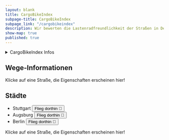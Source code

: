 ```yaml
---
layout: blank
title: CargoBikeIndex
subpage-title: CargoBikeIndex
subpage_link: "/cargobikeindex"
description: Wir bewerten die Lastenradfreundlichkeit der Straßen in Deutschland.
show-map: true
published: true
---
```


<div class="map-container">
    <div id="object_info_wrapper">
        <details>
            <summary class="roboto big">CargoBikeIndex Infos</summary>
            <p>Der Index berechnet sich aus den Werten zur Straßenqualität und Barrieren. Er reicht von 0 - für Lastenräder nicht passierbar, bis 5 - optimale Bedingungen für Lastenräder.</p>
        </details>
        <h2 class="roboto big">Wege-Informationen</h2>
        <div id="object_info" class="roboto">Klicke auf eine Straße, die Eigenschaften erscheinen hier!</div>
        <div id="city_list">
            <h2 class="roboto big">Städte</h2>
            <ul class="roboto">
                <li>Stuttgart <button class="button small secondary" onclick="fly('Stuttgart')">Flieg dorthin &#128640;</button></li>
                <li>Augsburg <button class="button small secondary" onclick="fly('Augsburg')">Flieg dorthin &#128640;</button></li>
                <li>Berlin <button class="button small secondary" onclick="fly('Berlin')">Flieg dorthin &#128640;</button></li>
            </ul>
        </div>
    </div>
    <div id="object_info_mobile_wrapper">
        <div id="object_info_mobile" class="roboto">Klicke auf eine Straße, die Eigenschaften erscheinen hier!</div>
    </div>
    <div id="map"></div>
</div>
<script>
	mapboxgl.accessToken = 'pk.eyJ1IjoiaGVucmk5NyIsImEiOiJ1bElfcS1rIn0.6kD_Z9ML35sB-N9XF-pQlQ';
    var map = new mapboxgl.Map({
        container: 'map',
        style: 'mapbox://styles/henri97/ckm8eucf25b6i17nw08qg8wsz',
        center: [9.1783, 48.7761],
        zoom: 13.2,
        hash: true
    });
    let nav = new mapboxgl.NavigationControl();
    map.addControl(nav, 'top-right');
    let cbi_layer_id= "cbi-standard"
    const attributes_description_mapping = {
        "car_traffic": "Autoverkehrs",
        "cbi": "CargoBikeIndex",
        "cbindex_cycleways": "CBI Radweg",
        "cbi_sq": "Straßenqualitäts-Index",
        "cbindex_surface": "CBI Straßenoberfläche",
        "cbi_b": "Barriere-Index",
        "label_sq": "Wegeart",
        "label_b": "Barriere-Art",
        "maxspeed": "Höchstgeschwindigkeit",
        "name": "Straßenname",
        "osm_id": "OpenStreetMap ID",
        "surface_combined":
        "Straßenoberfläche Gemeinsam",
        "dismount_necessary": "Absteigen notwendig",
        "min_maxwidth": "Maximal mögliche Breite",
        "pedestrian_traffic": "Fußverkehrsfaktor",
        "segregated": "Getrennter Fuß-/Radweg",
        "smoothness_combined": "Straßenoberfläche gemeinsam",
        "cycleway_combined": "Radweg kombiniert",
        "cycleway_width_combined": "Radwegsbreite",
        "cycleway_oneway_combined": "???"
    }
    map.on('load', function () {
        map.on('click', function (e) {
            var features = map.queryRenderedFeatures(e.point, {layers: [cbi_layer_id]});
            // Limit the number of properties we're displaying for
            // legibility and performance
            var displayProperties = ['properties'];
            var displayFeatures = features.map(function (feat) {
            var displayFeat = {};
            displayProperties.forEach(function (prop) {
            displayFeat[prop] = feat[prop];
            });
                return displayFeat;
            });
            let map_element = displayFeatures[0].properties;
            let attributes_list = '<ul>';
            for(element in map_element){
                if (map_element[element] != undefined && map_element[element] != "")
                attributes_list += '<li>' + attributes_description_mapping[element] + ': ' + map_element[element]+'</li>'
            }
            if(map_element.length == 0) attributes_list = "Nichts ausgewählt"
            attributes_list += '</ul>';
            document.getElementById('object_info').innerHTML = attributes_list
            document.getElementById('object_info_mobile').innerHTML = "CargoBikeIndex: " + map_element['cbi'] + "/5"
        });
        var popup = new mapboxgl.Popup({
            closeButton: false,
            closeOnClick: false
        });
        map.on('mouseenter', cbi_layer_id, function (e) {
            // Change the cursor style as a UI indicator.
            map.getCanvas().style.cursor = 'pointer';
            let coordinates = e.features[0].geometry.coordinates[0];
            const street_name = e.features[0].properties.name
            let description = "";
            if(street_name){
                description = street_name + ": " + e.features[0].properties.cbi;}
            else {
                description = e.features[0].properties.label_sq + ": " + e.features[0].properties.cbi; }
            popup.setLngLat(coordinates).setHTML(description).addTo(map);
        });
        map.on('mouseleave', cbi_layer_id, function () {
            map.getCanvas().style.cursor = '';
            popup.remove();
        });
    });
    let map_element = document.querySelector('#map');
    function fly(city){
        let coordinates = []
        switch (city) {
            case 'Stuttgart':
                coordinates = [9.1783, 48.7761]
                break;
            case 'Augsburg':
                coordinates = [10.89475, 48.36541]
                break;
            case 'Berlin':
                coordinates = [13.3796, 52.5161]
                break;
        }
        if (coordinates.length !== 0) map.flyTo({ center: coordinates, zoom: 12})
    }
</script>